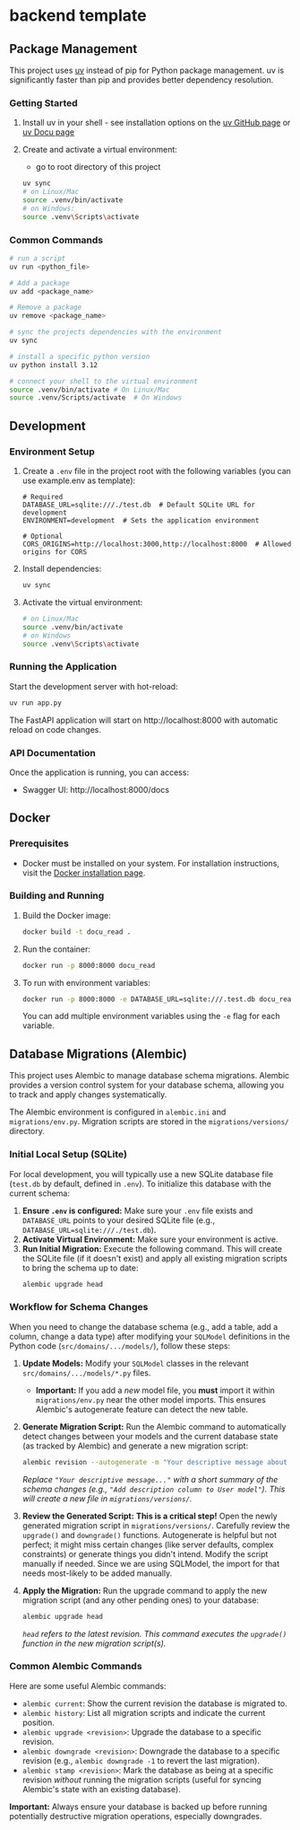 # backend template

## Package Management

This project uses [uv](https://github.com/astral-sh/uv) instead of pip for Python package management. uv is significantly faster than pip and provides better dependency resolution.

### Getting Started

1. Install uv in your shell - see installation options on the [uv GitHub page](https://github.com/astral-sh/uv) or [uv Docu page](https://docs.astral.sh/uv/getting-started/installation/)

2. Create and activate a virtual environment:
    - go to root directory of this project
   ```bash
   uv sync
   # on Linux/Mac
   source .venv/bin/activate  
   # on Windows: 
   source .venv\Scripts\activate
   ```

### Common Commands

```bash
# run a script
uv run <python_file>

# Add a package
uv add <package_name>

# Remove a package
uv remove <package_name>

# sync the projects dependencies with the environment
uv sync

# install a specific python version
uv python install 3.12

# connect your shell to the virtual environment
source .venv/bin/activate # On Linux/Mac
source .venv/Scripts/activate  # On Windows
```

## Development

### Environment Setup

1. Create a `.env` file in the project root with the following variables (you can use example.env as template): 
   ```
   # Required
   DATABASE_URL=sqlite:///./test.db  # Default SQLite URL for development
   ENVIRONMENT=development  # Sets the application environment
   
   # Optional
   CORS_ORIGINS=http://localhost:3000,http://localhost:8000  # Allowed origins for CORS
   ```

2. Install dependencies:
   ```bash
   uv sync
   ```

3. Activate the virtual environment:
   ```bash
   # on Linux/Mac
   source .venv/bin/activate
   # on Windows
   source .venv\Scripts\activate
   ```

### Running the Application

Start the development server with hot-reload:

```bash
uv run app.py
```

The FastAPI application will start on http://localhost:8000 with automatic reload on code changes.

### API Documentation

Once the application is running, you can access:
- Swagger UI: http://localhost:8000/docs

## Docker

### Prerequisites

- Docker must be installed on your system. For installation instructions, visit the [Docker installation page](https://docs.docker.com/engine/install/).

### Building and Running

1. Build the Docker image:
   ```bash
   docker build -t docu_read .
   ```

2. Run the container:
   ```bash
   docker run -p 8000:8000 docu_read
   ```

3. To run with environment variables:
   ```bash
   docker run -p 8000:8000 -e DATABASE_URL=sqlite:///.test.db docu_read
   ```

   You can add multiple environment variables using the `-e` flag for each variable.

## Database Migrations (Alembic)

This project uses Alembic to manage database schema migrations. Alembic provides a version control system for your database schema, allowing you to track and apply changes systematically.

The Alembic environment is configured in `alembic.ini` and `migrations/env.py`. Migration scripts are stored in the `migrations/versions/` directory.

### Initial Local Setup (SQLite)

For local development, you will typically use a new SQLite database file (`test.db` by default, defined in `.env`). To initialize this database with the current schema:

1.  **Ensure `.env` is configured:** Make sure your `.env` file exists and `DATABASE_URL` points to your desired SQLite file (e.g., `DATABASE_URL=sqlite:///./test.db`).
2.  **Activate Virtual Environment:** Make sure your environment is active.
3.  **Run Initial Migration:** Execute the following command. This will create the SQLite file (if it doesn't exist) and apply all existing migration scripts to bring the schema up to date:
    ```bash
    alembic upgrade head
    ```

### Workflow for Schema Changes

When you need to change the database schema (e.g., add a table, add a column, change a data type) after modifying your `SQLModel` definitions in the Python code (`src/domains/.../models/`), follow these steps:

1.  **Update Models:** Modify your `SQLModel` classes in the relevant `src/domains/.../models/*.py` files.
    *   **Important:** If you add a *new* model file, you **must** import it within `migrations/env.py` near the other model imports. This ensures Alembic's autogenerate feature can detect the new table.

2.  **Generate Migration Script:** Run the Alembic command to automatically detect changes between your models and the current database state (as tracked by Alembic) and generate a new migration script:
    ```bash
    alembic revision --autogenerate -m "Your descriptive message about the change"
    ```
    *Replace `"Your descriptive message..."` with a short summary of the schema changes (e.g., `"Add description column to User model"`).* 
    *This will create a new file in `migrations/versions/`.*

3.  **Review the Generated Script:** **This is a critical step!** Open the newly generated migration script in `migrations/versions/`. Carefully review the `upgrade()` and `downgrade()` functions. Autogenerate is helpful but not perfect; it might miss certain changes (like server defaults, complex constraints) or generate things you didn't intend. Modify the script manually if needed.
Since we are using SQLModel, the import for that needs most-likely to be added manually.

4.  **Apply the Migration:** Run the upgrade command to apply the new migration script (and any other pending ones) to your database:
    ```bash
    alembic upgrade head
    ```
    *`head` refers to the latest revision.* 
    *This command executes the `upgrade()` function in the new migration script(s).*

### Common Alembic Commands

Here are some useful Alembic commands:

*   `alembic current`: Show the current revision the database is migrated to.
*   `alembic history`: List all migration scripts and indicate the current position.
*   `alembic upgrade <revision>`: Upgrade the database to a specific revision.
*   `alembic downgrade <revision>`: Downgrade the database to a specific revision (e.g., `alembic downgrade -1` to revert the last migration).
*   `alembic stamp <revision>`: Mark the database as being at a specific revision *without* running the migration scripts (useful for syncing Alembic's state with an existing database).

**Important:** Always ensure your database is backed up before running potentially destructive migration operations, especially downgrades.

